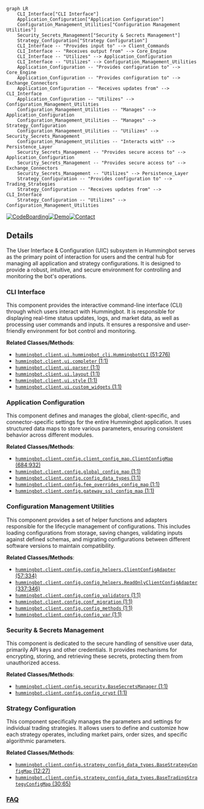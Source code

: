 ```mermaid
graph LR
    CLI_Interface["CLI Interface"]
    Application_Configuration["Application Configuration"]
    Configuration_Management_Utilities["Configuration Management Utilities"]
    Security_Secrets_Management["Security & Secrets Management"]
    Strategy_Configuration["Strategy Configuration"]
    CLI_Interface -- "Provides input to" --> Client_Commands
    CLI_Interface -- "Receives output from" --> Core_Engine
    CLI_Interface -- "Utilizes" --> Application_Configuration
    CLI_Interface -- "Utilizes" --> Configuration_Management_Utilities
    Application_Configuration -- "Provides configuration to" --> Core_Engine
    Application_Configuration -- "Provides configuration to" --> Exchange_Connectors
    Application_Configuration -- "Receives updates from" --> CLI_Interface
    Application_Configuration -- "Utilizes" --> Configuration_Management_Utilities
    Configuration_Management_Utilities -- "Manages" --> Application_Configuration
    Configuration_Management_Utilities -- "Manages" --> Strategy_Configuration
    Configuration_Management_Utilities -- "Utilizes" --> Security_Secrets_Management
    Configuration_Management_Utilities -- "Interacts with" --> Persistence_Layer
    Security_Secrets_Management -- "Provides secure access to" --> Application_Configuration
    Security_Secrets_Management -- "Provides secure access to" --> Exchange_Connectors
    Security_Secrets_Management -- "Utilizes" --> Persistence_Layer
    Strategy_Configuration -- "Provides configuration to" --> Trading_Strategies
    Strategy_Configuration -- "Receives updates from" --> CLI_Interface
    Strategy_Configuration -- "Utilizes" --> Configuration_Management_Utilities
```

[![CodeBoarding](https://img.shields.io/badge/Generated%20by-CodeBoarding-9cf?style=flat-square)](https://github.com/CodeBoarding/GeneratedOnBoardings)[![Demo](https://img.shields.io/badge/Try%20our-Demo-blue?style=flat-square)](https://www.codeboarding.org/demo)[![Contact](https://img.shields.io/badge/Contact%20us%20-%20contact@codeboarding.org-lightgrey?style=flat-square)](mailto:contact@codeboarding.org)

## Details

The User Interface & Configuration (UIC) subsystem in Hummingbot serves as the primary point of interaction for users and the central hub for managing all application and strategy configurations. It is designed to provide a robust, intuitive, and secure environment for controlling and monitoring the bot's operations.

### CLI Interface
This component provides the interactive command-line interface (CLI) through which users interact with Hummingbot. It is responsible for displaying real-time status updates, logs, and market data, as well as processing user commands and inputs. It ensures a responsive and user-friendly environment for bot control and monitoring.


**Related Classes/Methods**:

- <a href="https://github.com/hummingbot/hummingbot/blob/master/hummingbot/client/ui/hummingbot_cli.py#L51-L276" target="_blank" rel="noopener noreferrer">`hummingbot.client.ui.hummingbot_cli.HummingbotCLI` (51:276)</a>
- <a href="https://github.com/hummingbot/hummingbot/blob/master/hummingbot/client/ui/completer.py#L1-L1" target="_blank" rel="noopener noreferrer">`hummingbot.client.ui.completer` (1:1)</a>
- <a href="https://github.com/hummingbot/hummingbot/blob/master/hummingbot/client/ui/parser.py#L1-L1" target="_blank" rel="noopener noreferrer">`hummingbot.client.ui.parser` (1:1)</a>
- <a href="https://github.com/hummingbot/hummingbot/blob/master/hummingbot/client/ui/layout.py#L1-L1" target="_blank" rel="noopener noreferrer">`hummingbot.client.ui.layout` (1:1)</a>
- <a href="https://github.com/hummingbot/hummingbot/blob/master/hummingbot/client/ui/style.py#L1-L1" target="_blank" rel="noopener noreferrer">`hummingbot.client.ui.style` (1:1)</a>
- <a href="https://github.com/hummingbot/hummingbot/blob/master/hummingbot/client/ui/custom_widgets.py#L1-L1" target="_blank" rel="noopener noreferrer">`hummingbot.client.ui.custom_widgets` (1:1)</a>


### Application Configuration
This component defines and manages the global, client-specific, and connector-specific settings for the entire Hummingbot application. It uses structured data maps to store various parameters, ensuring consistent behavior across different modules.


**Related Classes/Methods**:

- <a href="https://github.com/hummingbot/hummingbot/blob/master/hummingbot/client/config/client_config_map.py#L684-L932" target="_blank" rel="noopener noreferrer">`hummingbot.client.config.client_config_map.ClientConfigMap` (684:932)</a>
- <a href="https://github.com/hummingbot/hummingbot/blob/master/hummingbot/client/config/global_config_map.py#L1-L1" target="_blank" rel="noopener noreferrer">`hummingbot.client.config.global_config_map` (1:1)</a>
- <a href="https://github.com/hummingbot/hummingbot/blob/master/hummingbot/client/config/config_data_types.py#L1-L1" target="_blank" rel="noopener noreferrer">`hummingbot.client.config.config_data_types` (1:1)</a>
- <a href="https://github.com/hummingbot/hummingbot/blob/master/hummingbot/client/config/fee_overrides_config_map.py#L1-L1" target="_blank" rel="noopener noreferrer">`hummingbot.client.config.fee_overrides_config_map` (1:1)</a>
- <a href="https://github.com/hummingbot/hummingbot/blob/master/hummingbot/client/config/gateway_ssl_config_map.py#L1-L1" target="_blank" rel="noopener noreferrer">`hummingbot.client.config.gateway_ssl_config_map` (1:1)</a>


### Configuration Management Utilities
This component provides a set of helper functions and adapters responsible for the lifecycle management of configurations. This includes loading configurations from storage, saving changes, validating inputs against defined schemas, and migrating configurations between different software versions to maintain compatibility.


**Related Classes/Methods**:

- <a href="https://github.com/hummingbot/hummingbot/blob/master/hummingbot/client/config/config_helpers.py#L57-L334" target="_blank" rel="noopener noreferrer">`hummingbot.client.config.config_helpers.ClientConfigAdapter` (57:334)</a>
- <a href="https://github.com/hummingbot/hummingbot/blob/master/hummingbot/client/config/config_helpers.py#L337-L346" target="_blank" rel="noopener noreferrer">`hummingbot.client.config.config_helpers.ReadOnlyClientConfigAdapter` (337:346)</a>
- <a href="https://github.com/hummingbot/hummingbot/blob/master/hummingbot/client/config/config_validators.py#L1-L1" target="_blank" rel="noopener noreferrer">`hummingbot.client.config.config_validators` (1:1)</a>
- <a href="https://github.com/hummingbot/hummingbot/blob/master/hummingbot/client/config/conf_migration.py#L1-L1" target="_blank" rel="noopener noreferrer">`hummingbot.client.config.conf_migration` (1:1)</a>
- <a href="https://github.com/hummingbot/hummingbot/blob/master/hummingbot/client/config/config_methods.py#L1-L1" target="_blank" rel="noopener noreferrer">`hummingbot.client.config.config_methods` (1:1)</a>
- <a href="https://github.com/hummingbot/hummingbot/blob/master/hummingbot/client/config/config_var.py#L1-L1" target="_blank" rel="noopener noreferrer">`hummingbot.client.config.config_var` (1:1)</a>


### Security & Secrets Management
This component is dedicated to the secure handling of sensitive user data, primarily API keys and other credentials. It provides mechanisms for encrypting, storing, and retrieving these secrets, protecting them from unauthorized access.


**Related Classes/Methods**:

- <a href="https://github.com/hummingbot/hummingbot/blob/master/hummingbot/client/config/security.py#L1-L1" target="_blank" rel="noopener noreferrer">`hummingbot.client.config.security.BaseSecretsManager` (1:1)</a>
- <a href="https://github.com/hummingbot/hummingbot/blob/master/hummingbot/client/config/config_crypt.py#L1-L1" target="_blank" rel="noopener noreferrer">`hummingbot.client.config.config_crypt` (1:1)</a>


### Strategy Configuration
This component specifically manages the parameters and settings for individual trading strategies. It allows users to define and customize how each strategy operates, including market pairs, order sizes, and specific algorithmic parameters.


**Related Classes/Methods**:

- <a href="https://github.com/hummingbot/hummingbot/blob/master/hummingbot/client/config/strategy_config_data_types.py#L12-L27" target="_blank" rel="noopener noreferrer">`hummingbot.client.config.strategy_config_data_types.BaseStrategyConfigMap` (12:27)</a>
- <a href="https://github.com/hummingbot/hummingbot/blob/master/hummingbot/client/config/strategy_config_data_types.py#L30-L65" target="_blank" rel="noopener noreferrer">`hummingbot.client.config.strategy_config_data_types.BaseTradingStrategyConfigMap` (30:65)</a>




### [FAQ](https://github.com/CodeBoarding/GeneratedOnBoardings/tree/main?tab=readme-ov-file#faq)